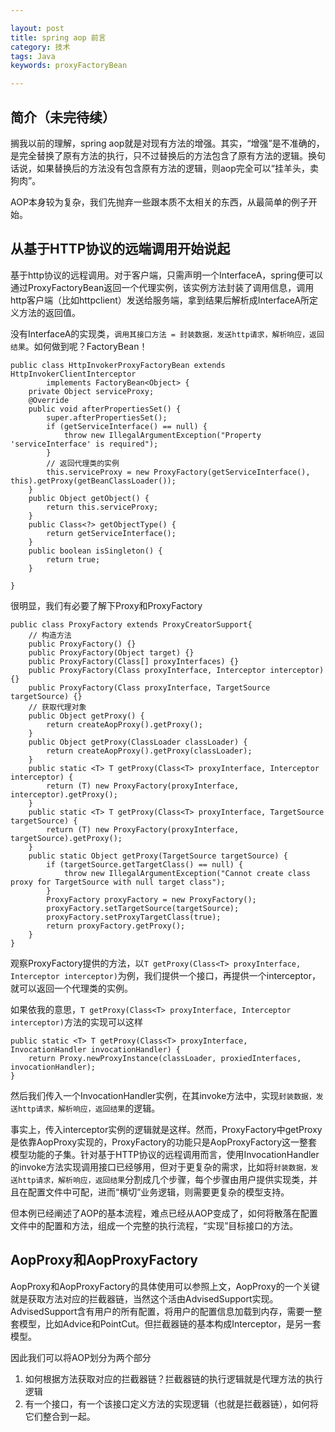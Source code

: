 ```yaml
---

layout: post
title: spring aop 前言
category: 技术
tags: Java
keywords: proxyFactoryBean

---
```


## 简介（未完待续）

搁我以前的理解，spring aop就是对现有方法的增强。其实，“增强”是不准确的，是完全替换了原有方法的执行，只不过替换后的方法包含了原有方法的逻辑。换句话说，如果替换后的方法没有包含原有方法的逻辑，则aop完全可以“挂羊头，卖狗肉”。

AOP本身较为复杂，我们先抛弃一些跟本质不太相关的东西，从最简单的例子开始。

## 从基于HTTP协议的远端调用开始说起

基于http协议的远程调用。对于客户端，只需声明一个InterfaceA，spring便可以通过ProxyFactoryBean返回一个代理实例，该实例方法封装了调用信息，调用http客户端（比如httpclient）发送给服务端，拿到结果后解析成InterfaceA所定义方法的返回值。

没有InterfaceA的实现类，`调用其接口方法 = 封装数据，发送http请求，解析响应，返回结果`。如何做到呢？FactoryBean！




    public class HttpInvokerProxyFactoryBean extends HttpInvokerClientInterceptor
    		implements FactoryBean<Object> {
    	private Object serviceProxy;
    	@Override
    	public void afterPropertiesSet() {
    		super.afterPropertiesSet();
    		if (getServiceInterface() == null) {
    			throw new IllegalArgumentException("Property 'serviceInterface' is required");
    		}
    		// 返回代理类的实例
    		this.serviceProxy = new ProxyFactory(getServiceInterface(), this).getProxy(getBeanClassLoader());
    	}
    	public Object getObject() {
    		return this.serviceProxy;
    	}
    	public Class<?> getObjectType() {
    		return getServiceInterface();
    	}
    	public boolean isSingleton() {
    		return true;
    	}
    
    }

很明显，我们有必要了解下Proxy和ProxyFactory

    public class ProxyFactory extends ProxyCreatorSupport{
        // 构造方法
        public ProxyFactory() {}
        public ProxyFactory(Object target) {}
        public ProxyFactory(Class[] proxyInterfaces) {}
        public ProxyFactory(Class proxyInterface, Interceptor interceptor) {}
        public ProxyFactory(Class proxyInterface, TargetSource targetSource) {}
        // 获取代理对象
        public Object getProxy() {
            return createAopProxy().getProxy();
        }
        public Object getProxy(ClassLoader classLoader) {
            return createAopProxy().getProxy(classLoader);
        }
        public static <T> T getProxy(Class<T> proxyInterface, Interceptor interceptor) {
            return (T) new ProxyFactory(proxyInterface, interceptor).getProxy();
        }
        public static <T> T getProxy(Class<T> proxyInterface, TargetSource targetSource) {
            return (T) new ProxyFactory(proxyInterface, targetSource).getProxy();
        }
        public static Object getProxy(TargetSource targetSource) {
            if (targetSource.getTargetClass() == null) {
                throw new IllegalArgumentException("Cannot create class proxy for TargetSource with null target class");
            }
            ProxyFactory proxyFactory = new ProxyFactory();
            proxyFactory.setTargetSource(targetSource);
            proxyFactory.setProxyTargetClass(true);
            return proxyFactory.getProxy();
        }
    }
    
观察ProxyFactory提供的方法，以`T getProxy(Class<T> proxyInterface, Interceptor interceptor)`为例，我们提供一个接口，再提供一个interceptor，就可以返回一个代理类的实例。

如果依我的意思，`T getProxy(Class<T> proxyInterface, Interceptor interceptor)`方法的实现可以这样

    public static <T> T getProxy(Class<T> proxyInterface, InvocationHandler invocationHandler) {
        return Proxy.newProxyInstance(classLoader, proxiedInterfaces, invocationHandler);
    }

然后我们传入一个InvocationHandler实例，在其invoke方法中，实现`封装数据，发送http请求，解析响应，返回结果`的逻辑。

事实上，传入interceptor实例的逻辑就是这样。然而，ProxyFactory中getProxy是依靠AopProxy实现的，ProxyFactory的功能只是AopProxyFactory这一整套模型功能的子集。针对基于HTTP协议的远程调用而言，使用InvocationHandler的invoke方法实现调用接口已经够用，但对于更复杂的需求，比如将`封装数据，发送http请求，解析响应，返回结果`分割成几个步骤，每个步骤由用户提供实现类，并且在配置文件中可配，进而“横切”业务逻辑，则需要更复杂的模型支持。

但本例已经阐述了AOP的基本流程，难点已经从AOP变成了，如何将散落在配置文件中的配置和方法，组成一个完整的执行流程，“实现”目标接口的方法。

## AopProxy和AopProxyFactory

AopProxy和AopProxyFactory的具体使用可以参照上文，AopProxy的一个关键就是获取方法对应的拦截器链，当然这个活由AdvisedSupport实现。AdvisedSupport含有用户的所有配置，将用户的配置信息加载到内存，需要一整套模型，比如Advice和PointCut。但拦截器链的基本构成Interceptor，是另一套模型。

因此我们可以将AOP划分为两个部分

1. 如何根据方法获取对应的拦截器链？拦截器链的执行逻辑就是代理方法的执行逻辑
2. 有一个接口，有一个该接口定义方法的实现逻辑（也就是拦截器链），如何将它们整合到一起。

